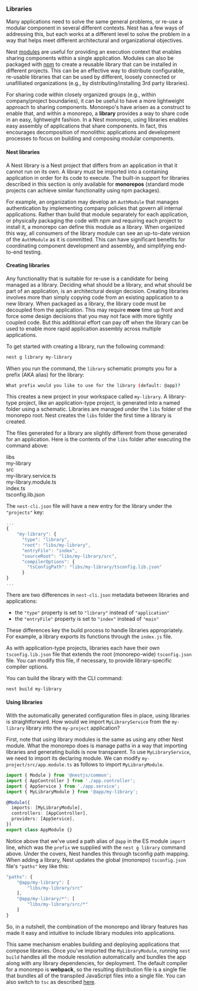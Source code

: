 ### Libraries

Many applications need to solve the same general problems, or re-use a modular component in several different contexts.  Nest has a few ways of addressing this, but each works at a different level to solve the problem in a way that helps meet different architectural and organizational objectives.

Nest [modules](/modules) are useful for providing an execution context that enables sharing components within a single application.  Modules can also be packaged with [npm](https://npmjs.com) to create a reusable library that can be installed in different projects.  This can be an effective way to distribute configurable, re-usable libraries that can be used by different, loosely connected or unafilliated organizations (e.g., by distributing/installing 3rd party libraries).

For sharing code within closely organized groups (e.g., within company/project boundaries), it can be useful to have a more lightweight approach to sharing components.  Monorepo's have arisen as a construct to enable that, and within a monorepo, a **library** provides a way to share code in an easy, lightweight fashion.  In a Nest monorepo, using libraries enables easy assembly of applications that share components.  In fact, this encourages decomposition of monolithic applications and development processes to focus on building and composing modular components.

#### Nest libraries

A Nest library is a Nest project that differs from an application in that it cannot run on its own. A library must be imported into a containing application in order for its code to execute.  The built-in support for libraries described in this section is only available for **monorepos** (standard mode projects can achieve similar functionality using npm packages).

For example, an organization may develop an `AuthModule` that manages authentication by implementing company policies that govern all internal applications.  Rather than build that module separately for each application, or physically packaging the code with npm and requiring each project to install it, a monorepo can define this module as a library.  When organized this way, all consumers of the library module can see an up-to-date version of the `AuthModule` as it is committed.  This can have significant benefits for coordinating component development and assembly, and simplifying end-to-end testing.

#### Creating libraries

Any functionality that is suitable for re-use is a candidate for being managed as a library.  Deciding what should be a library, and what should be part of an application, is an architectural design decision.  Creating libraries involves more than simply copying code from an existing application to a new library.  When packaged as a library, the library code must be decoupled from the application.  This may require **more** time up front and force some design decisions that you may not face with more tightly coupled code.  But this additional effort can pay off when the library can be used to enable more rapid application assembly across multiple applications.

To get started with creating a library, run the following command:

```bash
nest g library my-library
```

When you run the command, the `library` schematic prompts you for a prefix (AKA alias) for the library:
```bash
What prefix would you like to use for the library (default: @app)?
```

This creates a new project in your workspace called `my-library`.
A library-type project, like an application-type project, is generated into a named folder using a schematic.  Libraries are managed under the `libs` folder of the monorepo root.  Nest creates the `libs` folder the first time a library is created.

The files generated for a library are slightly different from those generated for an application.  Here is the contents of the `libs` folder after executing the command above:

<div class="file-tree">
  <div class="item">libs</div>
  <div class="children">
    <div class="item">my-library</div>
    <div class="children">
      <div class="item">src</div>
      <div class="children">
        <div class="item">my-library.service.ts</div>
        <div class="item">my-library.module.ts</div>
        <div class="item">index.ts</div>
      </div>
      <div class="item">tsconfig.lib.json</div>
    </div>
  </div>
</div>

The `nest-cli.json` file will have a new entry for the library under the `"projects"` key:

```javascript
...
{
    "my-library": {
      "type": "library",
      "root": "libs/my-library",
      "entryFile": "index",
      "sourceRoot": "libs/my-library/src",
      "compilerOptions": {
        "tsConfigPath": "libs/my-library/tsconfig.lib.json"
      }
}
...
```

There are two differences in `nest-cli.json` metadata between libraries and applications:
- the `"type"` property is set to `"library"` instead of `"application"`
- the `"entryFile"` property is set to `"index"` instead of `"main"`

These differences key the build process to handle libraries appropriately.  For example, a library exports its functions through the `index.js` file.

As with application-type projects, libraries each have their own `tsconfig.lib.json` file that extends the root (monorepo-wide) `tsconfig.json` file. You can modify this file, if necessary, to provide library-specific compiler options.

You can build the library with the CLI command:

```bash
nest build my-library
```

#### Using libraries

With the automatically generated configuration files in place, using libraries is straightforward.  How would we import `MyLibraryService` from the `my-library` library into the `my-project` application?

First, note that using library modules is the same as using any other Nest module.  What the monorepo does is manage paths in a way that importing libraries and generating builds is now transparent.  To use `MyLibraryService`, we need to import its declaring module.  We can modify `my-project/src/app.module.ts` as follows to import `MyLibraryModule`.

```typescript
import { Module } from '@nestjs/common';
import { AppController } from './app.controller';
import { AppService } from './app.service';
import { MyLibraryModule } from '@app/my-library';

@Module({
  imports: [MyLibraryModule],
  controllers: [AppController],
  providers: [AppService],
})
export class AppModule {}
```

Notice above that we've used a path alias of `@app` in the ES module `import` line, which was the `prefix` we supplied with the `nest g library` command above. Under the covers, Nest handles this through tsconfig path mapping.  When adding a library, Nest updates the global (monorepo) `tsconfig.json` file's `"paths"` key like this:

```javascript
"paths": {
    "@app/my-library": [
        "libs/my-library/src"
    ],
    "@app/my-library/*": [
        "libs/my-library/src/*"
    ]
}
```

So, in a nutshell, the combination of the monorepo and library features has made it easy and intuitive to include library modules into applications.

This same mechanism enables building and deploying applications that compose libraries.  Once you've imported the `MyLibraryModule`, running `nest build` handles all the module resolution automatically and bundles the app along with any library dependencies, for deployment.  The default compiler for a monorepo is **webpack**, so the resulting distribution file is a single file that bundles all of the transpiled JavaScript files into a single file.  You can also switch to `tsc` as described <a href="https://docs.nestjs.com/cli/workspaces#global-compiler-options">here</a>.
